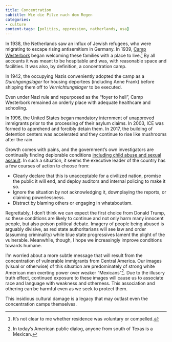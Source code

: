 ```yaml
---
title: Concentration
subtitle: Wie die Pilze nach dem Regen
categories:
- culture
content-tags: [politics, oppression, natherlands, usa]
---
```


In 1938, the Netherlands saw an influx of Jewish refugees, who were migrating to escape rising antisemitism in Germany. In 1939, [Camp Westerbork](https://kampwesterbork.nl/) began welcoming these families with a place to live.[^mandatory] By all accounts it was meant to be hospitable and was, with reasonable space and facilities. It was also, by definition, a concentration camp.

[^mandatory]: It’s not clear to me whether residence was voluntary or compelled.

In 1942, the occupying Nazis conveniently adopted the camp as a _Durchgangslager_ for housing deportees (including Anne Frank) before shipping them off to _Vernichtungslager_ to be executed.

Even under Nazi rule and repurposed as the “foyer to hell”, Camp Westerbork remained an orderly place with adequate healthcare and schooling.

In 1996, the United States began mandatory internment of unapproved immigrants prior to the processing of their asylum claims. In 2003, ICE was formed to apprehend and forcibly detain them. In 2017, the building of detention centers was accelerated and they continue to rise like mushrooms after the rain.

Growth comes with pains, and the government’s own investigators are continually finding deplorable conditions [including child abuse and sexual assault](https://www.nbcnews.com/politics/immigration/migrant-kids-overcrowded-arizona-border-station-allege-sex-assault-retaliation-n1027886). In such a situation, it seems the executive leader of the country has a few courses of action to choose from:

- Clearly declare that this is unacceptable for a civilized nation, promise the public it will end, and deploy auditors and internal policing to make it so.
- Ignore the situation by not acknowledging it, downplaying the reports, or claiming powerlessness.
- Distract by blaming others or engaging in whataboutism.

Regrettably, I don’t think we can expect the first choice from Donald Trump, so these conditions are likely to continue and not only harm many innocent people, but also poison political debate. Imagery of people being abused is arguably divisive, as red state authoritarians will see law and order (assuming criminality) while blue state progressives lament the plight of the vulnerable. Meanwhile, though, I hope we increasingly improve conditions towards humane.

I’m worried about a more subtle message that will result from the concentration of vulnerable immigrants from Central America. Our images (visual or otherwise) of this situation are predominately of strong white American men exerting power over weaker “Mexicans”[^mex]. Due to the illusory truth effect, continued exposure to these images will cause us to associate race and language with weakness and otherness. This association and othering can be harmful even as we seek to protect them.

[^mex]: In today’s American public dialog, anyone from south of Texas is a Mexican.

This insidious cultural damage is a legacy that may outlast even the concentration camps themselves.
